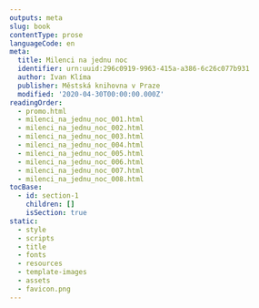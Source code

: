 ```yaml
---
outputs: meta
slug: book
contentType: prose
languageCode: en
meta:
  title: Milenci na jednu noc
  identifier: urn:uuid:296c0919-9963-415a-a386-6c26c077b931
  author: Ivan Klíma
  publisher: Městská knihovna v Praze
  modified: '2020-04-30T00:00:00.000Z'
readingOrder:
  - promo.html
  - milenci_na_jednu_noc_001.html
  - milenci_na_jednu_noc_002.html
  - milenci_na_jednu_noc_003.html
  - milenci_na_jednu_noc_004.html
  - milenci_na_jednu_noc_005.html
  - milenci_na_jednu_noc_006.html
  - milenci_na_jednu_noc_007.html
  - milenci_na_jednu_noc_008.html
tocBase:
  - id: section-1
    children: []
    isSection: true
static:
  - style
  - scripts
  - title
  - fonts
  - resources
  - template-images
  - assets
  - favicon.png
---
```

